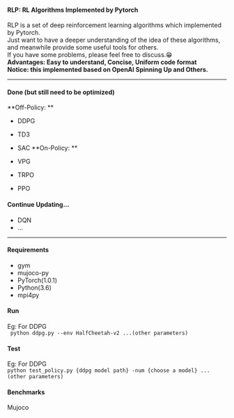 #### RLP: RL Algorithms Implemented by Pytorch
RLP is a set of deep reinforcement learning algorithms which implemented by Pytorch.  
Just want to have a deeper understanding of the idea of these algorithms, and meanwhile provide some useful tools for others.  
If you have some problems, please feel free to discuss.😁  
**Advantages: Easy to understand, Concise, Uniform code format**  
**Notice: this implemented based on OpenAI Spinning Up and Others.**  
***
#### Done (but still need to be optimized)  
**Off-Policy: **  

* DDPG
* TD3
* SAC
**On-Policy: **  
  
* VPG
* TRPO
* PPO

#### Continue Updating...
* DQN
* ...
***
#### Requirements
* gym
* mujoco-py
* PyTorch(1.0.1)
* Python(3.6)
* mpi4py

#### Run
Eg: For DDPG  
   ` python ddpg.py --env HalfCheetah-v2 ...(other parameters)`

#### Test
Eg: For DDPG  
    `python test_policy.py {ddpg model path} -num {choose a model} ...(other parameters)`

#### Benchmarks

Mujoco
